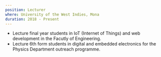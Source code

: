```yaml
---
position: Lecturer
where: University of the West Indies, Mona
duration: 2018 - Present
---
```


- Lecture final year students in IoT (Internet of Things) and web development in the Facutly of Engineering.
- Lecture 6th form students in digital and embedded electronics for the Physics Department outreach programme.
